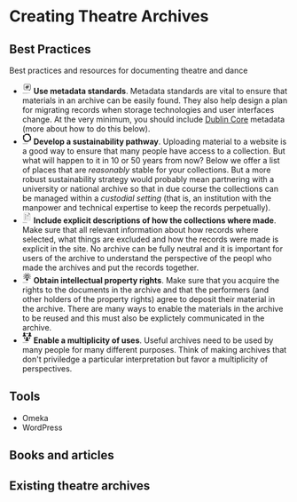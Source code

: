 # Creating Theatre Archives

## Best Practices

Best practices and resources for documenting theatre and dance

- <img src="images/metadata.svg" style="height:20px"/> **Use metadata standards**. Metadata standards are vital to ensure that materials in an archive can be easily found. They also help design a plan for migrating records when storage technologies and user interfaces change. At the very minimum, you should include [Dublin Core](http://www.dcc.ac.uk/resources/metadata-standards/dublin-core) metadata (more about how to do this below).
-  <img src="images/sustainable.svg" style="height:20px"/> **Develop a sustainability pathway**. Uploading material to a website is a good way to ensure that many people have access to a collection. But what will happen to it in 10 or 50 years from now? Below we offer a list of places that are *reasonably* stable for your collections. But a more robust sustainability strategy would probably mean partnering with a university or national archive so that in due course the collections can be managed within a *custodial setting* (that is, an institution with the manpower and technical expertise to keep the records perpetually).
-  <img src="images/explicit.svg" style="height:20px"/> **Include explicit descriptions of how the collections where made**. Make sure that all relevant information about how records where selected, what things are excluded and how the records were made is explicit in the site. No archive can be fully neutral and it is important for users of the archive to understand the perspective of the peopl who made the archives and put the records together.
-  <img src="images/ip.svg" style="height:20px"/> **Obtain intellectual property rights**. Make sure that you acquire the rights to the documents in the archive and that the performers (and other holders of the property rights) agree to deposit their material in the archive. There are many ways to enable the materials in the archive to be reused and this must also be explictely communicated in the archive.
-  <img src="images/multiple.svg" style="height:20px"/> **Enable a multiplicity of uses**. Useful archives need to be used by many people for many different purposes. Think of making archives that don't priviledge a particular interpretation but favor a multiplicity of perspectives.

## Tools

- Omeka
- WordPress

## Books and articles

## Existing theatre archives

